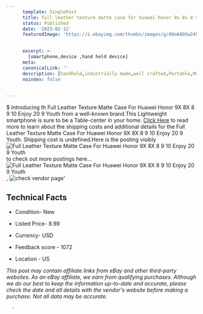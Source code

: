 ```yaml
---
      template: SinglePost
      title: full leather texture matte case for huawei honor 9x 8x 8 9 10 enjoy 20 9 youth
      status: Published
      date: '2023-02-12'
      featuredImage: 'https://i.ebayimg.com/thumbs/images/g/40oAAOSw245gXVUl/s-l225.jpg'
       

      excerpt: >-
        [smartphone,device ,hand held device]
      meta:
      canonicalLink: ''
      description: [handheld,industrially made,well crafted,Portable,Mobile,Compact,Convenient,Lightweight,Maneuverable,Man-portable,Miniature,Carriable,Hand-held,Light,Holdable,Transportable,Mobile device,Pocket-sized,On-the-go,Wireless,Cordless,Compact size,Convenient size, smartphone,device ,hand held device]
      noindex: false
      

---
```

$
      Introducing th Full Leather Texture Matte Case For Huawei Honor 9X 8X 8 9 10 Enjoy 20 9 Youth from a well-known brand.This Lightweight smartphone is sure to be a Table-center in your home. [Click Here](https://www.ebay.com/itm/393822312924?hash=item5bb1a399dc%3Ag%3A40oAAOSw245gXVUl&mkevt=1&mkcid=1&mkrid=711-53200-19255-0&campid=%253CePNCampaignId%253E&customid=%253CreferenceId%253E&toolid=10049) to read more to learn about the shipping costs and additional details for the Full Leather Texture Matte Case For Huawei Honor 9X 8X 8 9 10 Enjoy 20 9 Youth. Shipping cost is undefined.Here is the posting visibly ![Full Leather Texture Matte Case For Huawei Honor 9X 8X 8 9 10 Enjoy 20 9 Youth](https://i.ebayimg.com/thumbs/images/g/40oAAOSw245gXVUl/s-l225.jpg) to check out more postings here... ![Full Leather Texture Matte Case For Huawei Honor 9X 8X 8 9 10 Enjoy 20 9 Youth](https://i.ebayimg.com/images/g/40oAAOSw245gXVUl/s-l1600.jpg), ![check vendor page](https://origin-galleryplus.ebayimg.com/ws/web/393822312924_2_0_1/225x225.jpg,https://origin-galleryplus.ebayimg.com/ws/web/393822312924_3_0_1/225x225.jpg,https://origin-galleryplus.ebayimg.com/ws/web/393822312924_4_0_1/225x225.jpg,https://origin-galleryplus.ebayimg.com/ws/web/393822312924_5_0_1/225x225.jpg,https://origin-galleryplus.ebayimg.com/ws/web/393822312924_6_0_1/225x225.jpg,https://origin-galleryplus.ebayimg.com/ws/web/393822312924_7_0_1/225x225.jpg,https://origin-galleryplus.ebayimg.com/ws/web/393822312924_8_0_1/225x225.jpg,https://origin-galleryplus.ebayimg.com/ws/web/393822312924_9_0_1/225x225.jpg,https://origin-galleryplus.ebayimg.com/ws/web/393822312924_10_0_1/225x225.jpg,https://origin-galleryplus.ebayimg.com/ws/web/393822312924_11_0_1/225x225.jpg,https://origin-galleryplus.ebayimg.com/ws/web/393822312924_12_0_1/225x225.jpg)'

      

 ## Technical Facts 



     
      

 - Condition- New 


      

 - Listed Price- 8.99 


      

 - Currency- USD 


      

 - Feedback score - 1072 


      

 - Location - US 


      
      

 *_This post may contain affiliate links from eBay and other third-party websites. As an eBay affiliate, we earn from qualifying purchases. Although we do our best to keep the information up-to-date and accurate, please check the date and all details with the vendor's website before making a purchase. Not all data may be accurate._*




      -
